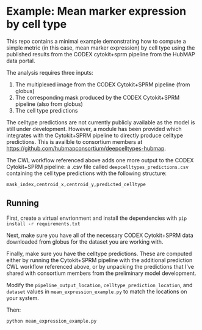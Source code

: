 # Example: Mean marker expression by cell type

This repo contains a minimal example demonstrating how to compute a simple
metric (in this case, mean marker expression) by cell type using the
published results from the CODEX cytokit+sprm pipeline from the HubMAP
data portal.

The analysis requires three inputs:

1. The multiplexed image from the CODEX Cytokit+SPRM pipeline (from globus)
2. The corresponding mask produced by the CODEX Cytokit+SPRM pipeline (also from globus)
3. The cell type predictions

The celltype predictions are not currently publicly available as the model is still
under development.
However, a module has been provided which integrates with the Cytokit+SPRM pipeline
to directly produce celltype predictions. This is availble to consortium members
at <https://github.com/hubmapconsortium/deepcelltypes-hubmap>.

The CWL workflow referenced above adds one more output to the CODEX Cytokit+SPRM
pipeline: a .csv file called `deepcelltypes_predictions.csv` containing the cell type
predictions with the following structure:

```
mask_index,centroid_x,centroid_y,predicted_celltype
```

## Running

First, create a virtual envrionment and install the dependencies with
`pip install -r requirements.txt`

Next, make sure you have all of the necessary CODEX Cytokit+SPRM data
downloaded from globus for the dataset you are working with.

Finally, make sure you have the celltype predictions. These are computed either
by running the Cytokit+SPRM pipeline with the additional prediction CWL
workflow referenced above, or by unpacking the predictions that I've shared
with consortium members from the preliminary model development.

Modify the `pipeline_output_location`, `celltype_prediction_location`,
and `dataset` values in `mean_expression_example.py` to match the locations
on your system.

Then:

```bash
python mean_expression_example.py
```
